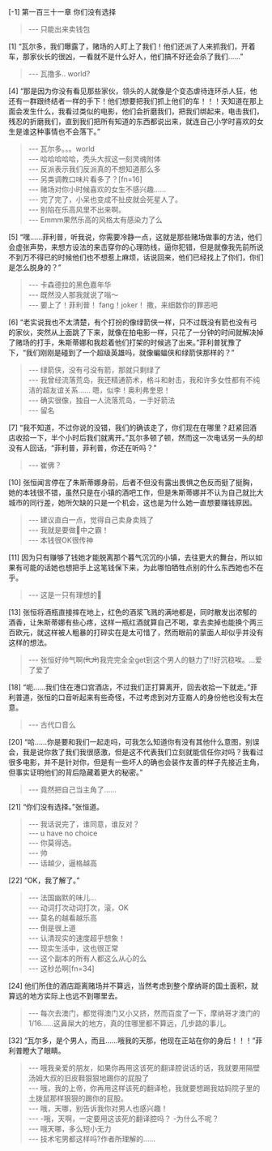 
[-1] 第一百三十一章 你们没有选择
>--- 只能出来卖钱包<br>

[1] “瓦尔多，我们曝露了，赌场的人盯上了我们！他们还派了人来抓我们，开着车，那家伙长的很凶，一看就不是什么好人，他们搞不好还会杀了我们……”
>--- 瓦撸多.. world?<br>

[4] “那是因为你没有看见那些家伙，领头的人就像是个变态虐待连环杀人狂，他还有一群跟终结者一样的手下！他们想要把我们抓上他们的车！！！天知道在那上面会发生什么，我看过类似的电影，他们会折磨我们，把我们绑起来，电击我们，残忍的折磨我们，直到我们把所有知道的东西都说出来，就连自己小学时喜欢的女生是谁这种事情也不会落下。”
>--- 瓦尔多。。。world<br>
>--- 哈哈哈哈哈，秃头大叔这一刻灵魂附体<br>
>--- 反派表示我们反派真的不想知道那么多<br>
>--- 另类调教口味片看多了？[fn=16]<br>
>--- 赌场对你小时候喜欢的女生不感兴趣……<br>
>--- 完了完了，小呆也变成不扯皮就会死星人了。<br>
>--- 别陷在乐高风里不出来啊。<br>
>--- Emmm果然乐高的风格太有感染力了么<br>

[5] “嘿……菲利普，听我说，你需要冷静一点，这就是那些赌场做事的方法，他们会虚张声势，来想方设法的来击穿你的心理防线，逼你犯错，但是就像我先前所说不到万不得已的时候他们也不想惹上麻烦，话说回来，他们已经找上了你们，你们是怎么脱身的？”
>--- 卡森德拉的黑色嘉年华<br>
>--- 既然没人那我就说了嗡～<br>
>--- 要上了！菲利普！
fang！joker！
撒，来细数你的罪恶吧<br>

[6] “老实说我也不太清楚，有个打扮的像绿箭侠一样，只不过既没有箭也没有弓的家伙，突然从上面跳了下来，就像在拍电影一样，只花了一分钟的时间就解决掉了赌场的打手，朱斯蒂娜和我趁着他们打架的时候逃了出来。”菲利普犹豫了下，“我们刚刚是碰到了一个超级英雄吗，就像蝙蝠侠和绿箭侠那样的？”
>--- 绿箭侠，没有弓没有箭，那就只剩绿了<br>
>--- 我曾经流落荒岛，我还精通箭术，格斗和射击，我和许多女性都有不纯洁的超友谊关系……
嗯，似李！奥利弗奎恩！<br>
>--- 确实很像，独自一人流落荒岛，一手好箭法<br>
>--- 留名<br>

[7] “我不知道，不过你说的没错，我们的确该走了，你们现在在哪里？赶紧回酒店收拾一下，半个小时后我们就离开。”瓦尔多顿了顿，然而这一次电话另一头的却没有人回话，“菲利普，菲利普，你还在听吗？”
>--- 崔佛？<br>

[10] 张恒闻言停在了朱斯蒂娜身前，后者不但没有露出畏惧之色反而挺了挺胸，她的本钱很不错，虽然只是在小镇的酒吧工作，但是朱斯蒂娜并不认为自己就比大城市的同行差，她所欠缺的只是一个机会，这也是为什么她一直想要赚钱原因。
>--- 建议直白一点，觉得自己卖身卖贱了<br>
>--- 我就是要做🐔中之霸！<br>
>--- 本钱很OK很传神<br>

[11] 因为只有赚够了钱她才能脱离那个暮气沉沉的小镇，去往更大的舞台，所以如果有可能的话她也想把手上这笔钱保下来，为此哪怕牺牲点别的什么东西她也不在乎。
>--- 这是一只有理想的🐔<br>

[13] 张恒将酒瓶直接摔在地上，红色的酒浆飞溅的满地都是，同时散发出浓郁的酒香，让朱斯蒂娜有些心疼，这样一瓶红酒就算自己不喝，拿去卖掉也能换个两三百欧元，就这样被人粗暴的打碎实在是太可惜了，然而眼前的蒙面人却似乎并没有这样的想法。
>--- 张恒好帅气啊(ᵒ̴̶̷͈᷄ᗨᵒ̴̶̷͈᷅)我完完全全get到这个男人的魅力了!!好沉稳唉。...爱了爱了<br>

[18] “呃……我们住在港口宫酒店，不过我们正打算离开，回去收拾一下就走。”菲利普道，张恒的口音听起来有些奇怪，不过考虑到对方亚裔人的身份他也没有太在意。
>--- 古代口音么<br>

[20] “哈……你是要和我们一起走吗，可我怎么知道你有没有其他什么意图，别误会，我是说你救了我们我很感激，但是这不代表我们立刻就能信任你对吗？我看过很多电影，并不是针对你，但是有一些坏人的确也会装作友善的样子先接近主角，但事实证明他们的背后隐藏着更大的秘密。”
>--- 竟然把自己当主角了……<br>

[21] “你们没有选择。”张恒道。
>--- 我话说完了，谁同意，谁反对？<br>
>--- u have no choice<br>
>--- 你莫得选。<br>
>--- 帅<br>
>--- 话越少，逼格越高<br>

[22] “OK，我了解了。”
>--- 法国幽默的味儿…<br>
>--- 动词打次动词打次，滚，OK<br>
>--- 莫名的越看越乐高<br>
>--- 倒是很上道<br>
>--- 认清现实的速度超乎想象！<br>
>--- 现实生活中，这也很正常<br>
>--- 这个副本的所有人都这么从心的么<br>
>--- 这秒怂啊[fn=34]<br>

[24] 他们所住的酒店距离赌场并不算远，当然考虑到整个摩纳哥的国土面积，就算远的地方实际上也远不到哪里去。
>--- 每次去澳门，都觉得澳门又小又挤，然而百度了一下，摩纳哥才澳门的1/16……这鼻屎大的地方，真的住哪里都不算远，几步路的事儿。<br>

[32] “瓦尔多，是个男人，而且……哦我的天那，他现在正站在你的身后！！！”菲利普瞪大了眼睛。
>--- 哦我亲爱的朋友，如果你再用这该死的翻译腔说话的话，我就要用隔壁汤姆大叔的旧皮鞋狠狠地踢你的屁股了<br>
>--- 哦，我的上帝，你再用这样该死的翻译枪，我就要想踢我姑妈院子里的土拨鼠那样狠狠的踢你的屁股。<br>
>--- 哦，天哪，别告诉我你对男人也感兴趣！<br>
>--- -哦，天啊，一定要用这该死的翻译腔吗？
-为什么不呢？<br>
>--- 哦天哪，多么短小无力<br>
>--- 技术宅男都这样吗?作者所理解的……<br>
